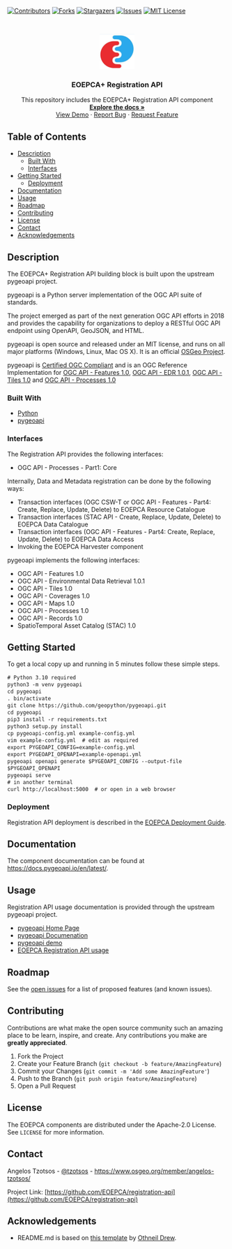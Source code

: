 <!--
***
*** To avoid retyping too much info. Do a search and replace for the following:
*** rm-workspace-api, __fschindler__, fabian.schindler@eox.at
-->

<!-- PROJECT SHIELDS -->
<!--
*** See the bottom of this document for the declaration of the reference variables
*** for contributors-url, forks-url, etc. This is an optional, concise syntax you may use.
*** https://www.markdownguide.org/basic-syntax/#reference-style-links
-->

[![Contributors][contributors-shield]][contributors-url]
[![Forks][forks-shield]][forks-url]
[![Stargazers][stars-shield]][stars-url]
[![Issues][issues-shield]][issues-url]
[![MIT License][license-shield]][license-url]

<!-- PROJECT LOGO -->
<br />
<p align="center">
  <a href="https://github.com/EOEPCA/registration-api">
    <img src="images/logo.png" alt="Logo" width="80" height="80">
  </a>

  <h3 align="center">EOEPCA+ Registration API</h3>

  <p align="center">
    This repository includes the EOEPCA+ Registration API component
    <br />
    <a href="https://eoepca.readthedocs.io/projects/resource-registration/en/latest/"><strong>Explore the docs »</strong></a>
    <br />
    <a href="https://demo.pygeoapi.io/">View Demo</a>
    ·
    <a href="https://github.com/EOEPCA/registration-api/issues">Report Bug</a>
    ·
    <a href="https://github.com/EOEPCA/registration-api/issues">Request Feature</a>
  </p>
</p>

<!-- TABLE OF CONTENTS -->

## Table of Contents

- [Description](#description)
  - [Built With](#built-with)
  - [Interfaces](#interfaces)
- [Getting Started](#getting-started)
  - [Deployment](#deployment)
- [Documentation](#documentation)
- [Usage](#usage)
- [Roadmap](#roadmap)
- [Contributing](#contributing)
- [License](#license)
- [Contact](#contact)
- [Acknowledgements](#acknowledgements)

<!-- ABOUT THE PROJECT -->

## Description

The EOEPCA+ Registration API building block is built upon the upstream pygeoapi project.

pygeoapi is a Python server implementation of the OGC API suite of standards.

The project emerged as part of the next generation OGC API efforts in 2018 and provides the capability for organizations to deploy a RESTful OGC API endpoint using OpenAPI, GeoJSON, and HTML.

pygeoapi is open source and released under an MIT license, and runs on all major platforms (Windows, Linux, Mac OS X). It is an official [OSGeo Project](https://www.osgeo.org/projects/pygeoapi/).

pygeoapi is [Certified OGC Compliant](https://www.ogc.org/resources/product-details/?pid=1663) and is an OGC Reference Implementation for [OGC API - Features 1.0](https://www.opengeospatial.org/resource/products/details/?pid=1663), [OGC API - EDR 1.0.1](https://www.opengeospatial.org/resource/products/details/?pid=1663), [OGC API - Tiles 1.0](https://www.opengeospatial.org/resource/products/details/?pid=1663) and [OGC API - Processes 1.0](https://www.ogc.org/resources/product-details/?pid=1826)


### Built With

- [Python](https://www.python.org/)
- [pygeoapi](http://pygeoapi.io/)

### Interfaces

The Registration API provides the following interfaces:
* OGC API - Processes - Part1: Core

Internally, Data and Metadata registration can be done by the following ways:
* Transaction interfaces (OGC CSW-T or OGC API - Features - Part4: Create, Replace, Update, Delete) to EOEPCA Resource Catalogue
* Transaction interfaces (STAC API - Create, Replace, Update, Delete) to EOEPCA Data Catalogue
* Transaction interfaces (OGC API - Features - Part4: Create, Replace, Update, Delete) to EOEPCA Data Access
* Invoking the EOEPCA Harvester component

pygeoapi implements the following interfaces:
* OGC API - Features 1.0
* OGC API - Environmental Data Retrieval 1.0.1
* OGC API - Tiles 1.0
* OGC API - Coverages 1.0
* OGC API - Maps 1.0
* OGC API - Processes 1.0
* OGC API - Records 1.0
* SpatioTemporal Asset Catalog (STAC) 1.0


<!-- GETTING STARTED -->

## Getting Started

To get a local copy up and running in 5 minutes follow these simple steps.

    # Python 3.10 required
    python3 -m venv pygeoapi
    cd pygeoapi
    . bin/activate
    git clone https://github.com/geopython/pygeoapi.git
    cd pygeoapi
    pip3 install -r requirements.txt
    python3 setup.py install
    cp pygeoapi-config.yml example-config.yml
    vim example-config.yml  # edit as required
    export PYGEOAPI_CONFIG=example-config.yml
    export PYGEOAPI_OPENAPI=example-openapi.yml
    pygeoapi openapi generate $PYGEOAPI_CONFIG --output-file $PYGEOAPI_OPENAPI
    pygeoapi serve
    # in another terminal
    curl http://localhost:5000  # or open in a web browser

### Deployment

Registration API deployment is described in the [EOEPCA Deployment Guide](https://deployment-guide.docs.eoepca.org/current/eoepca/registration-api/).

## Documentation

The component documentation can be found at https://docs.pygeoapi.io/en/latest/.

<!-- USAGE EXAMPLES -->

## Usage

Registration API usage documentation is provided through the upstream pygeoapi project.

* [pygeoapi Home Page](https://pygeoapi.io/)
* [pygeoapi Documenation](https://docs.pygeoapi.io/en/latest/)
* [pygeoapi demo](https://demo.pygeoapi.io/)
* [EOEPCA Registration API usage](https://eoepca.readthedocs.io/projects/resource-registration/en/latest/design/registration-api/api/usage/)


<!-- ROADMAP -->

## Roadmap

See the [open issues](https://github.com/geopython/pygeoapi/issues) for a list of proposed features (and known issues).

<!-- CONTRIBUTING -->

## Contributing

Contributions are what make the open source community such an amazing place to be learn, inspire, and create. Any contributions you make are **greatly appreciated**.

1. Fork the Project
2. Create your Feature Branch (`git checkout -b feature/AmazingFeature`)
3. Commit your Changes (`git commit -m 'Add some AmazingFeature'`)
4. Push to the Branch (`git push origin feature/AmazingFeature`)
5. Open a Pull Request

<!-- LICENSE -->

## License

The EOEPCA components are distributed under the Apache-2.0 License. See `LICENSE` for more information.

<!-- CONTACT -->

## Contact

Angelos Tzotsos - [@tzotsos](https://twitter.com/tzotsos) - https://www.osgeo.org/member/angelos-tzotsos/

Project Link: [https://github.com/EOEPCA/registration-api](https://github.com/EOEPCA/registration-api)

<!-- ACKNOWLEDGEMENTS -->

## Acknowledgements

- README.md is based on [this template](https://github.com/othneildrew/Best-README-Template) by [Othneil Drew](https://github.com/othneildrew).

<!-- MARKDOWN LINKS & IMAGES -->
<!-- https://www.markdownguide.org/basic-syntax/#reference-style-links -->

[contributors-shield]: https://img.shields.io/github/contributors/EOEPCA/registration-api.svg?style=flat-square
[contributors-url]: https://github.com/EOEPCA/registration-api/graphs/contributors
[forks-shield]: https://img.shields.io/github/forks/EOEPCA/registration-api.svg?style=flat-square
[forks-url]: https://github.com/EOEPCA/registration-api/network/members
[stars-shield]: https://img.shields.io/github/stars/EOEPCA/registration-api.svg?style=flat-square
[stars-url]: https://github.com/EOEPCA/registration-api/stargazers
[issues-shield]: https://img.shields.io/github/issues/EOEPCA/registration-api.svg?style=flat-square
[issues-url]: https://github.com/EOEPCA/registration-api/issues
[license-shield]: https://img.shields.io/github/license/EOEPCA/registration-api.svg?style=flat-square
[license-url]: https://github.com/EOEPCA/registration-api/blob/master/LICENSE
